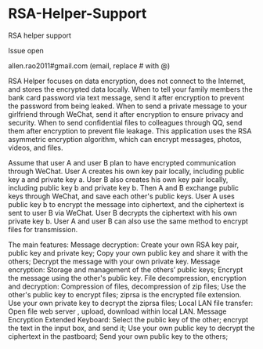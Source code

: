 # RSA-Helper-Support	

RSA helper support	

Issue open	

allen.rao2011#gmail.com (email, replace # with @)

RSA Helper focuses on data encryption, does not connect to the Internet, and stores the encrypted data locally.
When to tell your family members the bank card password via text message, send it after encryption to prevent the password from being leaked.
When to send a private message to your girlfriend through WeChat, send it after encryption to ensure privacy and security.
When to send confidential files to colleagues through QQ, send them after encryption to prevent file leakage.
This application uses the RSA asymmetric encryption algorithm, which can encrypt messages, photos, videos, and files.

Assume that user A and user B plan to have encrypted communication through WeChat.
User A creates his own key pair locally, including public key a and private key a.
User B also creates his own key pair locally, including public key b and private key b.
Then A and B exchange public keys through WeChat, and save each other's public keys.
User A uses public key b to encrypt the message into ciphertext, and the ciphertext is sent to user B via WeChat.
User B decrypts the ciphertext with his own private key b.
User A and user B can also use the same method to encrypt files for transmission.

The main features:
	Message decryption:
		Create your own RSA key pair, public key and private key;
		Copy your own public key and share it with the others;
		Decrypt the message with your own private key.
	Message encryption:
		Storage and management of the others’ public keys;
		Encrypt the message using the other's public key.
	File decompression, encryption and decryption:
		Compression of files, decompression of zip files;
		Use the other's public key to encrypt files;
		ziprsa is the encrypted file extension.
		Use your own private key to decrypt the ziprsa files;
	Local LAN file transfer:
		Open file web server , upload, download within local LAN.
	Message Encryption Extended Keyboard:
		Select the public key of the other;
		encrypt the text in the input box, and send it;
		Use your own public key to decrypt the ciphertext in the pastboard;
		Send your own public key to the others;




